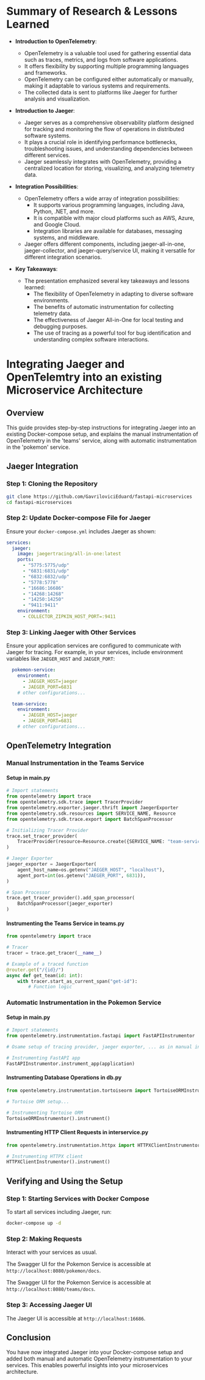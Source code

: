 

# Summary of Research & Lessons Learned

- **Introduction to OpenTelemetry**:
  - OpenTelemetry is a valuable tool used for gathering essential data such as traces, metrics, and logs from software applications.
  - It offers flexibility by supporting multiple programming languages and frameworks.
  - OpenTelemetry can be configured either automatically or manually, making it adaptable to various systems and requirements.
  - The collected data is sent to platforms like Jaeger for further analysis and visualization.

- **Introduction to Jaeger**:
  - Jaeger serves as a comprehensive observability platform designed for tracking and monitoring the flow of operations in distributed software systems.
  - It plays a crucial role in identifying performance bottlenecks, troubleshooting issues, and understanding dependencies between different services.
  - Jaeger seamlessly integrates with OpenTelemetry, providing a centralized location for storing, visualizing, and analyzing telemetry data.

- **Integration Possibilities**:
  - OpenTelemetry offers a wide array of integration possibilities:
    - It supports various programming languages, including Java, Python, .NET, and more.
    - It is compatible with major cloud platforms such as AWS, Azure, and Google Cloud.
    - Integration libraries are available for databases, messaging systems, and middleware.
  - Jaeger offers different components, including jaeger-all-in-one, jaeger-collector, and jaeger-query/service UI, making it versatile for different integration scenarios.

- **Key Takeaways**:
  - The presentation emphasized several key takeaways and lessons learned:
    - The flexibility of OpenTelemetry in adapting to diverse software environments.
    - The benefits of automatic instrumentation for collecting telemetry data.
    - The effectiveness of Jaeger All-in-One for local testing and debugging purposes.
    - The use of tracing as a powerful tool for bug identification and understanding complex software interactions.


# Integrating Jaeger  and OpenTelemtry into an existing Microservice Architecture

## Overview
This guide provides step-by-step instructions for integrating Jaeger into an existing Docker-compose setup, and explains the manual instrumentation of OpenTelemetry in the 'teams' service, along with automatic instrumentation in the 'pokemon' service.


## Jaeger Integration

### Step 1: Cloning the Repository
```bash
git clone https://github.com/GavriloviciEduard/fastapi-microservices
cd fastapi-microservices
```

### Step 2: Update Docker-compose File for Jaeger
Ensure your `docker-compose.yml` includes Jaeger as shown:

```yaml
services:
  jaeger:
    image: jaegertracing/all-in-one:latest
    ports:
      - "5775:5775/udp"
      - "6831:6831/udp"
      - "6832:6832/udp"
      - "5778:5778"
      - "16686:16686"
      - "14268:14268"
      - "14250:14250"
      - "9411:9411"
    environment:
      - COLLECTOR_ZIPKIN_HOST_PORT=:9411
```

### Step 3: Linking Jaeger with Other Services
Ensure your application services are configured to communicate with Jaeger for tracing. For example, in your services, include environment variables like `JAEGER_HOST` and `JAEGER_PORT`:

```yaml
  pokemon-service:
    environment:
      - JAEGER_HOST=jaeger
      - JAEGER_PORT=6831
    # other configurations...

  team-service:
    environment:
      - JAEGER_HOST=jaeger
      - JAEGER_PORT=6831
    # other configurations...
```


## OpenTelemetry Integration

### Manual Instrumentation in the Teams Service

#### Setup in main.py
```python
# Import statements
from opentelemetry import trace
from opentelemetry.sdk.trace import TracerProvider
from opentelemetry.exporter.jaeger.thrift import JaegerExporter
from opentelemetry.sdk.resources import SERVICE_NAME, Resource
from opentelemetry.sdk.trace.export import BatchSpanProcessor

# Initializing Tracer Provider
trace.set_tracer_provider(
    TracerProvider(resource=Resource.create({SERVICE_NAME: "team-service"}))
)

# Jaeger Exporter
jaeger_exporter = JaegerExporter(
    agent_host_name=os.getenv("JAEGER_HOST", "localhost"),
    agent_port=int(os.getenv("JAEGER_PORT", 6831)),
)

# Span Processor
trace.get_tracer_provider().add_span_processor(
    BatchSpanProcessor(jaeger_exporter)
)
```

#### Instrumenting the Teams Service in teams.py
```python
from opentelemetry import trace

# Tracer
tracer = trace.get_tracer(__name__)

# Example of a traced function
@router.get("/{id}/")
async def get_team(id: int):
    with tracer.start_as_current_span("get-id"):
        # Function logic
```

### Automatic Instrumentation in the Pokemon Service

#### Setup in main.py
```python
# Import statements
from opentelemetry.instrumentation.fastapi import FastAPIInstrumentor

# Osame setup of tracing provider, jaeger exporter, ... as in manual instrumentation

# Instrumenting FastAPI app
FastAPIInstrumentor.instrument_app(application)
```

#### Instrumenting Database Operations in db.py
```python
from opentelemetry.instrumentation.tortoiseorm import TortoiseORMInstrumentor

# Tortoise ORM setup...

# Instrumenting Tortoise ORM
TortoiseORMInstrumentor().instrument()
```

#### Instrumenting HTTP Client Requests in interservice.py
```python
from opentelemetry.instrumentation.httpx import HTTPXClientInstrumentor

# Instrumenting HTTPX client
HTTPXClientInstrumentor().instrument()
```

## Verifying and Using the Setup



### Step 1: Starting Services with Docker Compose
To start all services including Jaeger, run:
```bash
docker-compose up -d
```
### Step 2: Making Requests
Interact with your services as usual. 

The Swagger UI for the Pokemon Service is accessible at `http://localhost:8080/pokemon/docs`.

The Swagger UI for the Pokemon Service is accessible at `http://localhost:8080/teams/docs`.


### Step 3: Accessing Jaeger UI
The Jaeger UI is accessible at `http://localhost:16686`.


## Conclusion
You have now integrated Jaeger into your Docker-compose setup and added both manual and automatic OpenTelemetry instrumentation to your services. This enables powerful insights into your microservices architecture.
